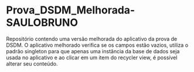 # Prova_DSDM_Melhorada-SAULOBRUNO
Repositório contendo uma versão melhorada do aplicativo da prova de DSDM.
O aplicativo melhorado verifica se os campos estão vazios, utiliza o padrão singleton para que apenas uma instância da base de dados seja usada no aplicativo e ao clicar em
um item do recycler view, é possível alterar seu conteúdo.
